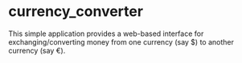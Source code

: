 # currency_converter
This simple application provides a web-based interface for exchanging/converting money from one currency (say $) to another currency (say €).
